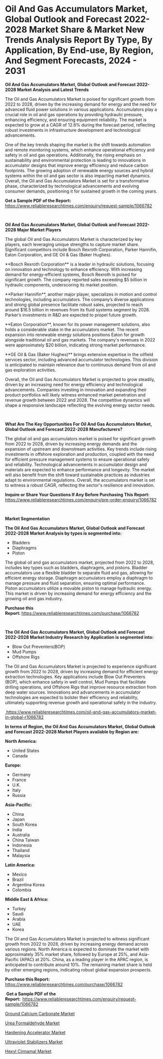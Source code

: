 <p><h1>Oil And Gas Accumulators Market, Global Outlook and Forecast 2022-2028 Market Share & Market New Trends Analysis Report By Type, By Application, By End-use, By Region, And Segment Forecasts, 2024 - 2031</h1></p><p><strong>Oil And Gas Accumulators Market, Global Outlook and Forecast 2022-2028 Market Analysis and Latest Trends</strong></p>
<p><p>The Oil and Gas Accumulators Market is poised for significant growth from 2022 to 2028, driven by the increasing demand for energy and the need for advanced fluid power solutions in various applications. Accumulators play a crucial role in oil and gas operations by providing hydraulic pressure, enhancing efficiency, and ensuring equipment reliability. The market is expected to grow at a CAGR of 12.6% during the forecast period, reflecting robust investments in infrastructure development and technological advancements.</p><p>One of the key trends shaping the market is the shift towards automation and remote monitoring systems, which enhance operational efficiency and safety in oil and gas operations. Additionally, the rising emphasis on sustainability and environmental protection is leading to innovations in accumulator designs that improve energy efficiency and reduce carbon footprints. The growing adoption of renewable energy sources and hybrid systems within the oil and gas sector is also impacting market dynamics. Overall, the Oil and Gas Accumulators Market is set for a transformative phase, characterized by technological advancements and evolving consumer demands, positioning it for sustained growth in the coming years.</p></p>
<p><strong>Get a Sample PDF of the Report:&nbsp;</strong> <a href="https://www.reliableresearchtimes.com/enquiry/request-sample/1066782?utm_campaign=1616&utm_medium=2&utm_source=Github&utm_content=ia&utm_term=29102024&utm_id=oil-and-gas-accumulators-market-global-outlook-and-forecast-2022-2028">https://www.reliableresearchtimes.com/enquiry/request-sample/1066782</a></p>
<p>&nbsp;</p>
<p><strong>Oil And Gas Accumulators Market, Global Outlook and Forecast 2022-2028 Major Market Players</strong></p>
<p><p>The global Oil and Gas Accumulators Market is characterized by key players, each leveraging unique strengths to capture market share. Significant competitors include Bosch Rexroth Corporation, Parker Hannifin, Eaton Corporation, and GE Oil & Gas (Baker Hughes).</p><p>**Bosch Rexroth Corporation** is a leader in hydraulic solutions, focusing on innovation and technology to enhance efficiency. With increasing demand for energy-efficient systems, Bosch Rexroth is poised for significant growth. The company reported sales exceeding $5 billion in hydraulic components, underscoring its market position.</p><p>**Parker Hannifin**, another major player, specializes in motion and control technologies, including accumulators. The company’s diverse applications and strong global presence facilitate robust sales, projected to reach around $16.5 billion in revenues from its fluid systems segment by 2028. Parker’s investments in R&D are expected to propel future growth.</p><p>**Eaton Corporation**, known for its power management solutions, also holds a considerable stake in the accumulators market. The recent expansion into renewable energy solutions positions Eaton for growth alongside traditional oil and gas markets. The company's revenues in 2022 were approximately $20 billion, indicating strong market performance.</p><p>**GE Oil & Gas (Baker Hughes)** brings extensive expertise in the oilfield services sector, including advanced accumulator technologies. This division is anticipated to maintain relevance due to continuous demand from oil and gas exploration activities.</p><p>Overall, the Oil and Gas Accumulators Market is projected to grow steadily, driven by an increasing need for energy efficiency and technological advancements. Companies investing in innovation and expanding their product portfolios will likely witness enhanced market penetration and revenue growth between 2022 and 2028. The competitive dynamics will shape a responsive landscape reflecting the evolving energy sector needs.</p></p>
<p>&nbsp;</p>
<p><strong>What Are The Key Opportunities For Oil And Gas Accumulators Market, Global Outlook and Forecast 2022-2028 Manufacturers?</strong></p>
<p><p>The global oil and gas accumulators market is poised for significant growth from 2022 to 2028, driven by increasing energy demands and the expansion of upstream and downstream activities. Key trends include rising investments in offshore exploration and production, coupled with the need for efficient pressure management systems to ensure operational safety and reliability. Technological advancements in accumulator design and materials are expected to enhance performance and longevity. The market will also benefit from the shift toward sustainable practices as industries adapt to environmental regulations. Overall, the accumulators market is set to witness a robust CAGR, reflecting the sector's resilience and innovation.</p></p>
<p><strong>Inquire or Share Your Questions If Any Before Purchasing This Report:</strong> <a href="https://www.reliableresearchtimes.com/enquiry/pre-order-enquiry/1066782?utm_campaign=1616&utm_medium=2&utm_source=Github&utm_content=ia&utm_term=29102024&utm_id=oil-and-gas-accumulators-market-global-outlook-and-forecast-2022-2028">https://www.reliableresearchtimes.com/enquiry/pre-order-enquiry/1066782</a></p>
<p>&nbsp;</p>
<p><strong>Market Segmentation</strong></p>
<p><strong>The Oil And Gas Accumulators Market, Global Outlook and Forecast 2022-2028 Market Analysis by types is segmented into:</strong></p>
<p><ul><li>Bladders</li><li>Diaphragms</li><li>Piston</li></ul></p>
<p><p>The global oil and gas accumulators market, projected from 2022 to 2028, includes key types such as bladders, diaphragms, and pistons. Bladder accumulators use a flexible bladder to separate fluid and gas, allowing for efficient energy storage. Diaphragm accumulators employ a diaphragm to manage pressure and fluid separation, ensuring optimal performance. Piston accumulators utilize a movable piston to manage hydraulic energy. This market is driven by increasing demand for energy efficiency and the growing oil and gas industry.</p></p>
<p><strong>Purchase this Report:&nbsp;</strong><a href="https://www.reliableresearchtimes.com/purchase/1066782?utm_campaign=1616&utm_medium=2&utm_source=Github&utm_content=ia&utm_term=29102024&utm_id=oil-and-gas-accumulators-market-global-outlook-and-forecast-2022-2028">https://www.reliableresearchtimes.com/purchase/1066782</a></p>
<p>&nbsp;</p>
<p><strong>The Oil And Gas Accumulators Market, Global Outlook and Forecast 2022-2028 Market Industry Research by Application is segmented into:</strong></p>
<p><ul><li>Blow Out Preventers(BOP)</li><li>Mud Pumps</li><li>Offshore Rigs</li></ul></p>
<p><p>The Oil and Gas Accumulators Market is projected to experience significant growth from 2022 to 2028, driven by increasing demand for efficient energy extraction technologies. Key applications include Blow Out Preventers (BOP), which enhance safety in well control, Mud Pumps that facilitate drilling operations, and Offshore Rigs that improve resource extraction from deep water sources. Innovations and advancements in accumulator technologies are expected to bolster their efficiency and reliability, ultimately supporting revenue growth and operational safety in the industry.</p></p>
<p><a href="https://www.reliableresearchtimes.com/oil-and-gas-accumulators-market-in-global-r1066782?utm_campaign=1616&utm_medium=2&utm_source=Github&utm_content=ia&utm_term=29102024&utm_id=oil-and-gas-accumulators-market-global-outlook-and-forecast-2022-2028">&nbsp;https://www.reliableresearchtimes.com/oil-and-gas-accumulators-market-in-global-r1066782</a></p>
<p><strong>In terms of Region, the Oil And Gas Accumulators Market, Global Outlook and Forecast 2022-2028 Market Players available by Region are:</strong></p>
<p>
    <p> <strong> North America: </strong>
        <ul>
            <li>United States</li>
            <li>Canada</li>
        </ul>
        </p> 
    <p> <strong> Europe: </strong>
        <ul>
            <li>Germany</li>
            <li>France</li>
            <li>U.K.</li>
            <li>Italy</li>
            <li>Russia</li>
        </ul>
        </p> 
    <p> <strong> Asia-Pacific: </strong>
        <ul>
            <li>China</li>
            <li>Japan</li>
            <li>South Korea</li>
            <li>India</li>
            <li>Australia</li>
            <li>China Taiwan</li>
            <li>Indonesia</li>
            <li>Thailand</li>
            <li>Malaysia</li>
        </ul>
        </p> 
    <p> <strong> Latin America: </strong>
        <ul>
            <li>Mexico</li>
            <li>Brazil</li>
            <li>Argentina Korea</li>
            <li>Colombia</li>
        </ul>
        </p> 
    <p> <strong> Middle East & Africa: </strong>
        <ul>
            <li>Turkey</li>
            <li>Saudi</li>
            <li>Arabia</li>
            <li>UAE</li>
            <li>Korea</li>
        </ul>
    </p>
    </p>
<p><p>The Oil and Gas Accumulators Market is projected to witness significant growth from 2022 to 2028, driven by increasing energy demand across various regions. North America is expected to dominate the market with approximately 35% market share, followed by Europe at 25%, and Asia-Pacific (APAC) at 20%. China, as a leading player in the APAC region, is anticipated to contribute around 10%. The remaining market share is held by other emerging regions, indicating robust global expansion prospects.</p></p>
<p><strong>Purchase this Report: </strong><a href="https://www.reliableresearchtimes.com/purchase/1066782?utm_campaign=1616&utm_medium=2&utm_source=Github&utm_content=ia&utm_term=29102024&utm_id=oil-and-gas-accumulators-market-global-outlook-and-forecast-2022-2028">https://www.reliableresearchtimes.com/purchase/1066782</a></p>
<p>&nbsp;<strong>Get a Sample PDF of the Report:&nbsp;&nbsp;</strong><a href="https://www.reliableresearchtimes.com/enquiry/request-sample/1066782?utm_campaign=1616&utm_medium=2&utm_source=Github&utm_content=ia&utm_term=29102024&utm_id=oil-and-gas-accumulators-market-global-outlook-and-forecast-2022-2028">https://www.reliableresearchtimes.com/enquiry/request-sample/1066782</a></p>
<p><strong></strong></p>
<p><p><a href="https://www.linkedin.com/pulse/ground-calcium-carbonate-market-indicators-size-regional-gb6fc?utm_campaign=1616&utm_medium=2&utm_source=Github&utm_content=ia&utm_term=29102024&utm_id=oil-and-gas-accumulators-market-global-outlook-and-forecast-2022-2028">Ground Calcium Carbonate Market</a></p><p><a href="https://www.linkedin.com/pulse/urea-formaldehyde-market-opportunities-emerging-global-vogjc?utm_campaign=1616&utm_medium=2&utm_source=Github&utm_content=ia&utm_term=29102024&utm_id=oil-and-gas-accumulators-market-global-outlook-and-forecast-2022-2028">Urea Formaldehyde Market</a></p><p><a href="https://www.linkedin.com/pulse/investment-opportunities-hardening-accelerator-sector-djlyc?utm_campaign=1616&utm_medium=2&utm_source=Github&utm_content=ia&utm_term=29102024&utm_id=oil-and-gas-accumulators-market-global-outlook-and-forecast-2022-2028">Hardening Accelerator Market</a></p><p><a href="https://www.linkedin.com/pulse/ultraviolet-stabilizers-market-size-share-analysis--wcnuc?utm_campaign=1616&utm_medium=2&utm_source=Github&utm_content=ia&utm_term=29102024&utm_id=oil-and-gas-accumulators-market-global-outlook-and-forecast-2022-2028">Ultraviolet Stabilizers Market</a></p><p><a href="https://www.linkedin.com/pulse/hexyl-cinnamal-market-transformation-comparative-analysis-ykvlc?utm_campaign=1616&utm_medium=2&utm_source=Github&utm_content=ia&utm_term=29102024&utm_id=oil-and-gas-accumulators-market-global-outlook-and-forecast-2022-2028">Hexyl Cinnamal Market</a></p></p>